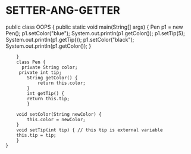 # SETTER-ANG-GETTER
public class OOPS {
    public static void main(String[] args) {
        Pen p1 = new Pen();
        p1.setColor("blue");
        System.out.println(p1.getColor());
        p1.setTip(5);
        System.out.println(p1.getTip());
        p1.setColor("black");
        System.out.println(p1.getColor());
    }

        }
        class Pen {
          private String color;
         private int tip;
            String getColor() {
                return this.color;
            }
            int getTip() {
            return this.tip;
            }
        
        void setColor(String newColor) {
            this.color = newColor;
        }
        void setTip(int tip) { // this tip is external variable
        this.tip = tip;
        }
    }
